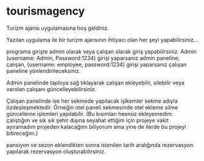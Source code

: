 # tourismagency

Turizm ajansı uygulamasına hoş geldiniz.

Yazılan uygulama ile bir turizm ajansının ihtiyacı olan her şeyi yapabilirsiniz...

programa girişte admin olarak veya çalışan olarak giriş yapabilirsiniz. Admin (username: Admin, Password:1234) girişi yaparsanız admin paneline; çalışan, (username: employee, password:1234) girişi yaparsanız çalışan paneline yönlendirileceksiniz.

Admin panelinde taploya sağ tıklayarak çalışan ekleyebilir, silebilir veya varolan çalışanı güncelleyebilirsiniz.

Çalışan panelinde ise her sekmede yapılacak işlkemler sekme adıyla özdeşleşmektedir. Örneğin otel paneli sekmesinde otel ekleme silme güncelleme işlemleri yapılabilir. (Bu kısımları heenüz ekleyemedim. çalıştığım ve sık sık şehir dışına seyahat ettiğim için projeye vakit ayıramadım projeden kalacağımı biliyorum ama yine de ilerde bu projeyi bitireceğim.)

pansiyon ve sezon eklendikten sonra  istenilen tarih aralığında rezervasyon yapılarak rezervasyon oluşturabilirsiniz.

